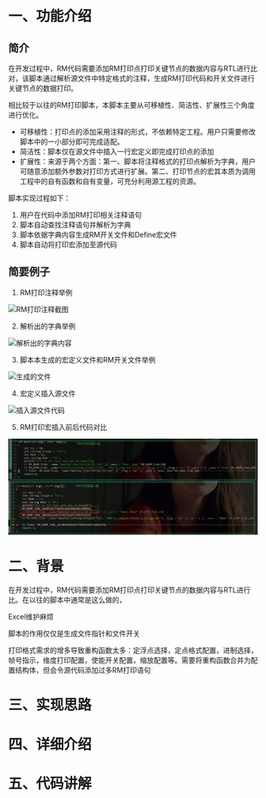 # 一、功能介绍

## 简介

在开发过程中，RM代码需要添加RM打印点打印关键节点的数据内容与RTL进行比对，该脚本通过解析源文件中特定格式的注释，生成RM打印代码和开关文件进行关键节点的数据打印。

相比较于以往的RM打印脚本，本脚本主要从可移植性、简洁性、扩展性三个角度进行优化。

- 可移植性：打印点的添加采用注释的形式，不依赖特定工程。用户只需要修改脚本中的一小部分即可完成适配。
- 简洁性：脚本仅在源文件中插入一行宏定义即完成打印点的添加
- 扩展性：来源于两个方面：第一、脚本将注释格式的打印点解析为字典，用户可随意添加额外参数对打印方式进行扩展。第二、打印节点的宏其本质为调用工程中的自有函数和自有变量，可充分利用源工程的资源。

脚本实现过程如下：

1. 用户在代码中添加RM打印相关注释语句
2. 脚本自动查找注释语句并解析为字典
3. 脚本依据字典内容生成RM开关文件和Define宏文件
4. 脚本自动将打印宏添加至源代码

## 简要例子

1. RM打印注释举例

![RM打印注释截图](D:\program\Python\RmDumpAutoAdd\pic\RM打印注释截图.bmp)

2. 解析出的字典举例

![解析出的字典内容](D:\program\Python\RmDumpAutoAdd\pic\解析出的字典内容.bmp)

3. 脚本本生成的宏定义文件和RM开关文件举例

![生成的文件](D:\program\Python\RmDumpAutoAdd\pic\生成的文件.bmp)

4. 宏定义插入源文件

![插入源文件代码](D:\program\Python\RmDumpAutoAdd\pic\插入源文件代码.bmp)

5. RM打印宏插入前后代码对比

![RM打印点插入前后对比](.\pic\RM打印点插入前后对比.bmp)

# 二、背景

在开发过程中，RM代码需要添加RM打印点打印关键节点的数据内容与RTL进行比。在以往的脚本中通常是这么做的，



Excel维护麻烦

脚本的作用仅仅是生成文件指针和文件开关

打印格式需求的增多导致重构函数太多：定浮点选择，定点格式配置，进制选择，帧号指示，维度打印配置，使能开关配置，缩放配置等。需要将重构函数合并为配置结构体，但会令源代码添加过多RM打印语句

# 三、实现思路

# 四、详细介绍

# 五、代码讲解







